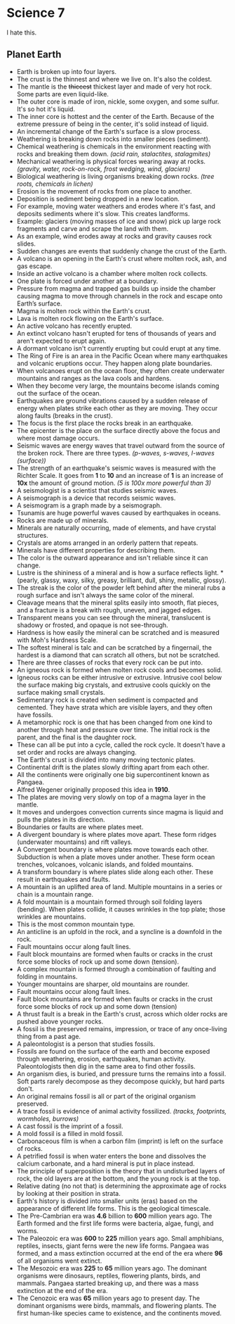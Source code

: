 # Science 7

I hate this.

## Planet Earth

* Earth is broken up into four layers.
* The crust is the thinnest and where we live on. It's also the coldest.
* The mantle is the ~~thiccest~~ thickest layer and made of very hot rock. Some parts are even liquid-like.
* The outer core is made of iron, nickle, some oxygen, and some sulfur. It's so hot it's liquid.
* The inner core is hottest and the center of the Earth. Because of the extreme pressure of being in the center, it's solid instead of liquid.
* An incremental change of the Earth's surface is a slow process.
* Weathering is breaking down rocks into smaller pieces (sediment).
* Chemical weathering is chemicals in the environment reacting with rocks and breaking them down. *(acid rain, stalactites, stalagmites)*
* Mechanical weathering is physical forces wearing away at rocks. *(gravity, water, rock-on-rock, frost wedging, wind, glaciers)*
* Biological weathering is living organisms breaking down rocks. *(tree roots, chemicals in lichen)*
* Erosion is the movement of rocks from one place to another.
* Deposition is sediment being dropped in a new location.
* For example, moving water weathers and erodes where it's fast, and deposits sediments where it's slow. This creates landforms.
* Example: glaciers (moving masses of ice and snow) pick up large rock fragments and carve and scrape the land with them.
* As an example, wind erodes away at rocks and gravity causes rock slides.
* Sudden changes are events that suddenly change the crust of the Earth.
* A volcano is an opening in the Earth's crust where molten rock, ash, and gas escape.
* Inside an active volcano is a chamber where molten rock collects.
* One plate is forced under another at a boundary.
* Pressure from magma and trapped gas builds up inside the chamber causing magma to move through channels in the rock and escape onto Earth’s surface.
* Magma is molten rock within the Earth's crust.
* Lava is molten rock flowing on the Earth's surface.
* An active volcano has recently erupted.
* An extinct volcano hasn't erupted for tens of thousands of years and aren't expected to erupt again.
* A dormant volcano isn't currently erupting but could erupt at any time.
* The Ring of Fire is an area in the Pacific Ocean where many earthquakes and volcanic eruptions occur. They happen along plate boundaries.
* When volcanoes erupt on the ocean floor, they often create underwater mountains and ranges as the lava cools and hardens.
* When they become very large, the mountains become islands coming out the surface of the ocean.
* Earthquakes are ground vibrations caused by a sudden release of energy when plates strike each other as they are moving. They occur along faults (breaks in the crust).
* The focus is the first place the rocks break in an earthquake.
* The epicenter is the place on the surface directly above the focus and where most damage occurs.
* Seismic waves are energy waves that travel outward from the source of the broken rock. There are three types. *(p-waves, s-waves, l-waves (surface))*
* The strength of an earthquake's seismic waves is measured with the Richter Scale. It goes from **1** to **10** and an increase of **1** is an increase of **10x** the amount of ground motion. *(5 is 100x more powerful than 3)*
* A seismologist is a scientist that studies seismic waves.
* A seismograph is a device that records seismic waves.
* A seismogram is a graph made by a seismograph.
* Tsunamis are huge powerful waves caused by earthquakes in oceans.
* Rocks are made up of minerals.
* Minerals are naturally occurring, made of elements, and have crystal structures.
* Crystals are atoms arranged in an orderly pattern that repeats.
* Minerals have different properties for describing them.
* The color is the outward appearance and isn't reliable since it can change.
* Lustre is the shininess of a mineral and is how a surface reflects light. *(pearly, glassy, waxy, silky, greasy, brilliant, dull, shiny, metallic, glossy).
* The streak is the color of the powder left behind after the mineral rubs a rough surface and isn't always the same color of the mineral.
* Cleavage means that the mineral splits easily into smooth, flat pieces, and a fracture is a break with rough, uneven, and jagged edges.
* Transparent means you can see through the mineral, translucent is shadowy or frosted, and opaque is not see-through.
* Hardness is how easily the mineral can be scratched and is measured with Moh's Hardness Scale.
* The softest mineral is talc and can be scratched by a fingernail, the hardest is a diamond that can scratch all others, but not be scratched.
* There are three classes of rocks that every rock can be put into.
* An igneous rock is formed when molten rock cools and becomes solid.
* Igneous rocks can be either intrusive or extrusive. Intrusive cool below the surface making big crystals, and extrusive cools quickly on the surface making small crystals.
* Sedimentary rock is created when sediment is compacted and cemented. They have strata which are visible layers, and they often have fossils.
* A metamorphic rock is one that has been changed from one kind to another through heat and pressure over time. The initial rock is the parent, and the final is the daughter rock.
* These can all be put into a cycle, called the rock cycle. It doesn't have a set order and rocks are always changing.
* The Earth's crust is divided into many moving tectonic plates.
* Continental drift is the plates slowly drifting apart from each other.
* All the continents were originally one big supercontinent known as Pangaea.
* Alfred Wegener originally proposed this idea in **1910**.
* The plates are moving very slowly on top of a magma layer in the mantle.
* It moves and undergoes convection currents since magma is liquid and pulls the plates in its direction.
* Boundaries or faults are where plates meet.
* A divergent boundary is where plates move apart. These form ridges (underwater mountains) and rift valleys.
* A Convergent boundary is where plates move towards each other. Subduction is when a plate moves under another. These form ocean trenches, volcanoes, volcanic islands, and folded mountains.
* A transform boundary is where plates slide along each other. These result in earthquakes and faults.
* A mountain is an uplifted area of land. Multiple mountains in a series or chain is a mountain range.
* A fold mountain is a mountain formed through soil folding layers (bending). When plates collide, it causes wrinkles in the top plate; those wrinkles are mountains.
* This is the most common mountain type.
* An anticline is an upfold in the rock, and a syncline is a downfold in the rock.
* Fault mountains occur along fault lines.
* Fault block mountains are formed when faults or cracks in the crust force some blocks of rock up and some down (tension).
* A complex mountain is formed through a combination of faulting and folding in mountains.
* Younger mountains are sharper, old mountains are rounder.
* Fault mountains occur along fault lines.
* Fault block mountains are formed when faults or cracks in the crust force some blocks of rock up and some down (tension)
* A thrust fault is a break in the Earth's crust, across which older rocks are pushed above younger rocks.
* A fossil is the preserved remains, impression, or trace of any once-living thing from a past age.
* A paleontologist is a person that studies fossils.
* Fossils are found on the surface of the earth and become exposed through weathering, erosion, earthquakes, human activity. Paleontologists then dig in the same area to find other fossils.
* An organism dies, is buried, and pressure turns the remains into a fossil. Soft parts rarely decompose as they decompose quickly, but hard parts don't.
* An original remains fossil is all or part of the original organism preserved.
* A trace fossil is evidence of animal activity fossilized. *(tracks, footprints, wormholes, burrows)*
* A cast fossil is the imprint of a fossil.
* A mold fossil is a filled in mold fossil.
* Carbonaceous film is when a carbon film (imprint) is left on the surface of rocks.
* A petrified fossil is when water enters the bone and dissolves the calcium carbonate, and a hard mineral is put in place instead.
* The principle of superposition is the theory that in undisturbed layers of rock, the old layers are at the bottom, and the young rock is at the top.
* Relative dating (no not that) is determining the approximate age of rocks by looking at their position in strata.
* Earth's history is divided into smaller units (eras) based on the appearance of different life forms. This is the geological timescale.
* The Pre-Cambrian era was **4.6** billion to **600** million years ago. The Earth formed and the first life forms were bacteria, algae, fungi, and worms.
* The Paleozoic era was **600** to **225** million years ago. Small amphibians, reptiles, insects, giant ferns were the new life forms. Pangaea was formed, and a mass extinction occurred at the end of the era where **96** of all organisms went extinct.
* The Mesozoic era was **225** to **65** million years ago. The dominant organisms were dinosaurs, reptiles, flowering plants, birds, and mammals. Pangaea started breaking up, and there was a mass extinction at the end of the era.
* The Cenozoic era was **65** million years ago to present day. The dominant organisms were birds, mammals, and flowering plants. The first human-like species came to existence, and the continents moved.
